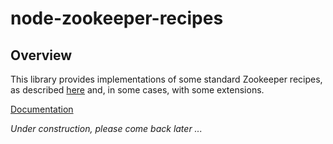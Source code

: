 # node-zookeeper-recipes #

## Overview ##

This library provides implementations of some standard Zookeeper recipes, as described [here](https://zookeeper.apache.org/doc/trunk/recipes.html) and, in some cases, with some extensions.

[Documentation](https://galenwarren.github.io/node-zookeeper-recipes/)

*Under construction, please come back later ...*
